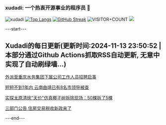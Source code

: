 ### xudadi: 一个热衷开源事业的程序员 👋

![xudadi](https://github-readme-stats-git-masterorgs-github-readme-stats-team.vercel.app/api?username=xudadi)
[![Top Langs](https://github-readme-stats.vercel.app/api/top-langs/?username=xudadi)](https://github.com/anuraghazra/github-readme-stats)
[![GitHub Streak](https://streak-stats.demolab.com?user=xudadi&locale=zh_Hans)](https://git.io/streak-stats)
![VISITOR+COUNT](https://komarev.com/ghpvc/?username=xudadi&label=VISITOR+COUNT)
![](https://raw.githubusercontent.com/xudadi/xudadi/main/assets/github-contribution-grid-snake.svg)


---start---

## Xudadi的每日更新(更新时间:2024-11-13 23:50:52 | 本部分通过Github Actions抓取RSS自动更新, 无意中实现了自动刷绿墙...)

[外派至重庆水务集团下属公司工作人员招聘启事](https://www.gongkaoleida.com/article/2192598)

[短短不到1年内 云南曲靖已有8名市领导被查](https://m.163.com/news/article/JGTB1KR60514CDBK.html)

[实探太原清徐"天价"仿真椰子树拆除现场：50棵拆了5棵](https://m.163.com/news/article/JGSV1SDT055690HN.html)

[三部门公告 住房交易税收新政来了](https://m.163.com/news/article/JGT37MI7000189PS.html)

---end---
